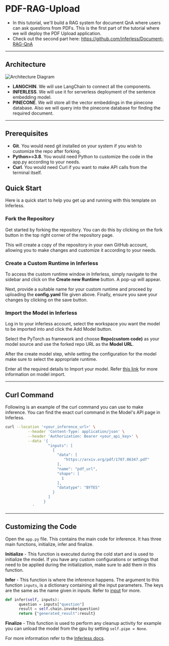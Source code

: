 # PDF-RAG-Upload
 - In this tutorial, we'll build a RAG system for document QnA where users can ask questions from PDFs.
 This is the first part of the tutorial where we will deploy the PDF Upload application.
 - Check out the second part here: https://github.com/inferless/Document-RAG-QnA
---
## Architecture
![Architecture Diagram](https://i.postimg.cc/x0mwt2HQ/Untitled-design-2.png?dl=1)
- **LANGCHIN**. We will use LangChain to connect all the components.
- **INFERLESS**. We will use it for serverless deployment of the sentence embedding model.
- **PINECONE**. We will store all the vector embeddings in the pinecone database. Also we will query into the pinecone database for finding the required document.

---
## Prerequisites
- **Git**. You would need git installed on your system if you wish to customize the repo after forking.
- **Python>=3.8**. You would need Python to customize the code in the app.py according to your needs.
- **Curl**. You would need Curl if you want to make API calls from the terminal itself.

## Quick Start
Here is a quick start to help you get up and running with this template on Inferless.

### Fork the Repository
Get started by forking the repository. You can do this by clicking on the fork button in the top right corner of the repository page.

This will create a copy of the repository in your own GitHub account, allowing you to make changes and customize it according to your needs.

### Create a Custom Runtime in Inferless
To access the custom runtime window in Inferless, simply navigate to the sidebar and click on the **Create new Runtime** button. A pop-up will appear.

Next, provide a suitable name for your custom runtime and proceed by uploading the **config.yaml** file given above. Finally, ensure you save your changes by clicking on the save button.

### Import the Model in Inferless
Log in to your inferless account, select the workspace you want the model to be imported into and click the Add Model button.

Select the PyTorch as framework and choose **Repo(custom code)** as your model source and use the forked repo URL as the **Model URL**.

After the create model step, while setting the configuration for the model make sure to select the appropriate runtime.

Enter all the required details to Import your model. Refer [this link](https://docs.inferless.com/integrations/github-custom-code) for more information on model import.

---
## Curl Command
Following is an example of the curl command you can use to make inference. You can find the exact curl command in the Model's API page in Inferless.

```bash
curl --location '<your_inference_url>' \
          --header 'Content-Type: application/json' \
          --header 'Authorization: Bearer <your_api_key>' \
          --data '{
                   "inputs": [
                     {
                       "data": [
                          "https://arxiv.org/pdf/1707.06347.pdf"
                       ],
                       "name": "pdf_url",
                       "shape": [
                         1
                       ],
                       "datatype": "BYTES"
                     }
                   ]
                 }
            '
```

---
## Customizing the Code
Open the `app.py` file. This contains the main code for inference. It has three main functions, initialize, infer and finalize.

**Initialize** -  This function is executed during the cold start and is used to initialize the model. If you have any custom configurations or settings that need to be applied during the initialization, make sure to add them in this function.

**Infer** - This function is where the inference happens. The argument to this function `inputs`, is a dictionary containing all the input parameters. The keys are the same as the name given in inputs. Refer to [input](#input) for more.

```python
def infer(self, inputs):
      question = inputs["question"]
      result = self.chain.invoke(question)
      return {"generated_result":result}
```

**Finalize** - This function is used to perform any cleanup activity for example you can unload the model from the gpu by setting `self.pipe = None`.


For more information refer to the [Inferless docs](https://docs.inferless.com/).
